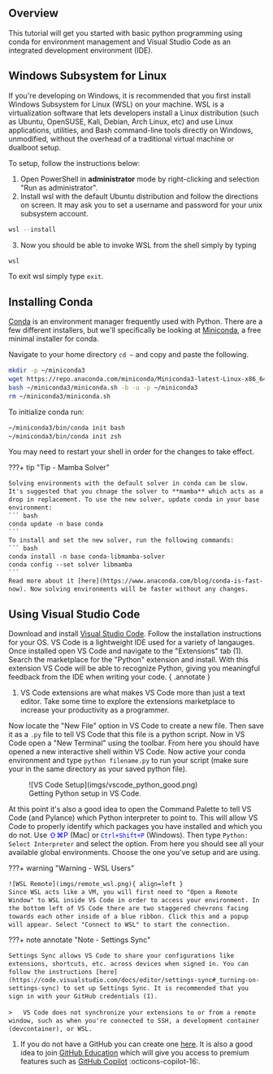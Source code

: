 ## Overview

This tutorial will get you started with basic python programming using conda for environment management and Visual Studio Code as an integrated development environment (IDE).

## Windows Subsystem for Linux

If you're developing on Windows, it is recommended that you first install Windows Subsystem for Linux (WSL) on your machine. WSL is a virtualization software that lets developers install a Linux distribution (such as Ubuntu, OpenSUSE, Kali, Debian, Arch Linux, etc) and use Linux applications, utilities, and Bash command-line tools directly on Windows, unmodified, without the overhead of a traditional virtual machine or dualboot setup.

To setup, follow the instructions below:

1. Open PowerShell in **administrator** mode by right-clicking and selection "Run as administrator".
2. Install wsl with the default Ubuntu distribution and follow the directions on screen. It may ask you to set a username and password for your unix subsystem account.
``` powershell
wsl --install
```
3. Now you should be able to invoke WSL from the shell simply by typing
``` powershell
wsl
```

To exit wsl simply type `exit`.

## Installing Conda

[Conda](https://conda.io/projects/conda/en/latest/index.html) is an environment manager frequently used with Python. There are a few different installers, but we'll specifically be looking at [Miniconda](https://docs.anaconda.com/miniconda/), a free minimal installer for conda.

Navigate to your home directory `cd ~` and copy and paste the following.

``` bash
mkdir -p ~/miniconda3
wget https://repo.anaconda.com/miniconda/Miniconda3-latest-Linux-x86_64.sh -O ~/miniconda3/miniconda.sh
bash ~/miniconda3/miniconda.sh -b -u -p ~/miniconda3
rm ~/miniconda3/miniconda.sh
```

To initialize conda run:

``` bash
~/miniconda3/bin/conda init bash
~/miniconda3/bin/conda init zsh
```

You may need to restart your shell in order for the changes to take effect.

???+ tip "Tip - Mamba Solver"

    Solving environments with the default solver in conda can be slow. It's suggested that you chnage the solver to **mamba** which acts as a drop in replacement. To use the new solver, update conda in your base environment:
    ``` bash
    conda update -n base conda
    ```
    To install and set the new solver, run the following commands:
    ``` bash
    conda install -n base conda-libmamba-solver
    conda config --set solver libmamba
    ```
    Read more about it [here](https://www.anaconda.com/blog/conda-is-fast-now). Now solving environments will be faster without any changes.

## Using Visual Studio Code

Download and install [Visual Studio Code](https://code.visualstudio.com/"). Follow the installation instructions for your OS. VS Code is a lightweight IDE used for a variety of langauges. Once installed open VS Code and navigate to the "Extensions" tab (1). Search the marketplace for the "Python" extension and install. With this extension VS Code will be able to recognize Python, giving you meaningful feedback from the IDE when writing your code.
{ .annotate }

1.  VS Code extensions are what makes VS Code more than just a text editor. Take some time to explore the extensions
    marketplace to increase your productivity as a programmer.

Now locate the "New File" option in VS Code to create a new file. Then save it as a `.py` file to tell VS Code that this file is a python script. Now in VS Code open a "New Terminal" using the toolbar. From here you should have opened a new interactive shell within VS Code. Now active your conda environment and type `python filename.py` to run your script (make sure your in the same directory as your saved python file).

<figure markdown="span">
  ![VS Code Setup](imgs/vscode_python_good.png)
  <figcaption>Getting Python setup in VS Code.</figcaption>
</figure>

At this point it's also a good idea to open the Command Palette to tell VS Code (and Pylance) which Python interpreter to point to. This will allow VS Code to properly identify which packages you have installed and which you do not. Use <span style="color:blue">&#8679;&#8984;P</span> (Mac) or <span style="color:blue">`Ctrl+Shift+P`</span> (Windows). Then type `Python: Select Interpreter` and select the option. From here you should see all your available global environments. Choose the one you've setup and are using.

???+ warning "Warning - WSL Users"

    ![WSL Remote](imgs/remote_wsl.png){ align=left }
    Since WSL acts like a VM, you will first need to "Open a Remote Window" to WSL inside VS Code in order to access your environment. In the bottom left of VS Code there are two staggered chevrons facing towards each other inside of a blue ribbon. Click this and a popup will appear. Select "Connect to WSL" to start the connection.

???+ note annotate "Note - Settings Sync"

    Settings Sync allows VS Code to share your configurations like extensions, shortcuts, etc. across devices when signed in. You can follow the instructions [here](https://code.visualstudio.com/docs/editor/settings-sync#_turning-on-settings-sync) to set up Settings Sync. It is recommended that you sign in with your GitHub credentials (1).

    >   VS Code does not synchronize your extensions to or from a remote window, such as when you're connected to SSH, a development container (devcontainer), or WSL.

1.  If you do not have a GitHub you can create one [here](https://github.com/). It is also a good idea to join [GitHub Education](https://github.com/education/students) which will give you access to premium features such as [GitHub Copilot](https://github.com/features/copilot) :octicons-copilot-16:.
